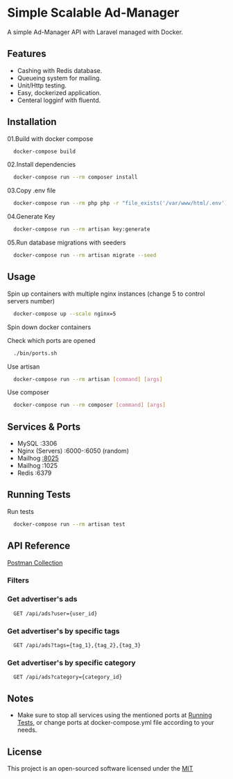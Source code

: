 
# Simple Scalable Ad-Manager

A simple Ad-Manager API with Laravel managed with Docker.

## Features

- Cashing with Redis database.
- Queueing system for mailing.
- Unit/Http testing.
- Easy, dockerized application.
- Centeral logginf with fluentd.

## Installation

01.Build with docker compose

```bash
  docker-compose build
```

02.Install dependencies

```bash
  docker-compose run --rm composer install
```

03.Copy .env file

```bash
  docker-compose run --rm php php -r "file_exists('/var/www/html/.env') ?: copy('/var/www/html/.env.example', '/var/www/html/.env');"
```

04.Generate Key

```bash
  docker-compose run --rm artisan key:generate
```

05.Run database migrations with seeders

```bash
  docker-compose run --rm artisan migrate --seed
```

## Usage

Spin up containers with multiple nginx instances (change 5 to control servers number)

```bash
  docker-compose up --scale nginx=5
```

Spin down docker containers

Check which ports are opened

```bash
  ./bin/ports.sh
```

Use artisan

```bash
  docker-compose run --rm artisan [command] [args]
```

Use composer

```bash
  docker-compose run --rm composer [command] [args]
```

## Services & Ports

- MySQL :3306
- Nginx (Servers) :6000-:6050 (random)
- Mailhog [:8025](http://localhost:8025)
- Mailhog :1025
- Redis :6379

## Running Tests

Run tests

```bash
  docker-compose run --rm artisan test
```

## API Reference

[Postman Collection](https://documenter.getpostman.com/view/5216161/UVsLSmhX)

### Filters

### Get advertiser's ads

```http
  GET /api/ads?user={user_id}
```

### Get advertiser's by specific tags

```http
  GET /api/ads?tags={tag_1},{tag_2},{tag_3}
```

### Get advertiser's by specific category

```http
  GET /api/ads?category={category_id}
```

## Notes

- Make sure to stop all services using the mentioned ports at [Running Tests](#running-tests), or change ports at docker-compose.yml file according to your needs.

## License

This project is an open-sourced software licensed under the [MIT](https://opensource.org/licenses/MIT)
